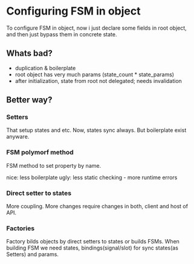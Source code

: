 # Configuring FSM in object

To configure FSM in object, now i just declare some fields in root object, and
then just bypass them in concrete state.

## Whats bad?
- duplication & boilerplate
- root object has very much params (state_count * state_params)
- after initialization, state from root not delegated; needs invalidation

## Better way?

### Setters
That setup states and etc. Now, states sync always. But boilerplate
exist anyware.

### FSM polymorf method

FSM method to set property by name. 

nice: less boilerplate
ugly: less static checking - more runtime errors

### Direct setter to states

More coupling. More changes require changes in both, client and host of API.

### Factories

Factory bilds objects by direct setters to states or builds FSMs.
When building FSM we need states, bindings(signal/slot) for sync states(as
Setters) and params.
